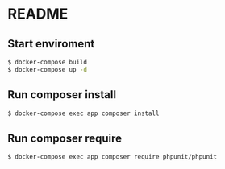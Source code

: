 README
===
## Start enviroment
```bash
$ docker-compose build
$ docker-compose up -d
```

## Run composer install
```bash
$ docker-compose exec app composer install
```

## Run composer require
```bash
$ docker-compose exec app composer require phpunit/phpunit
```